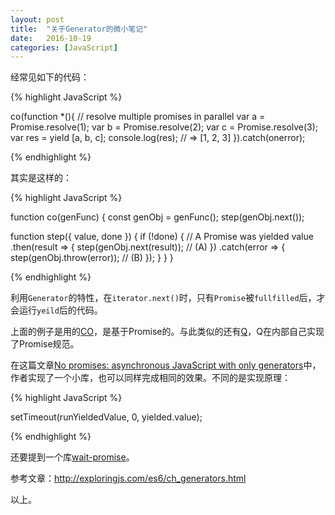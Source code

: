 ```yaml
---
layout: post
title:  "关于Generator的微小笔记"
date:   2016-10-19
categories: [JavaScript]
---
```


经常见如下的代码：

{% highlight JavaScript %}

co(function *(){
  // resolve multiple promises in parallel
  var a = Promise.resolve(1);
  var b = Promise.resolve(2);
  var c = Promise.resolve(3);
  var res = yield [a, b, c];
  console.log(res);
  // => [1, 2, 3]
}).catch(onerror);

{% endhighlight %}

其实是这样的：

{% highlight JavaScript %}

function co(genFunc) {
  const genObj = genFunc();
  step(genObj.next());

  function step({ value, done }) {
    if (!done) {
      // A Promise was yielded
      value
        .then(result => {
          step(genObj.next(result)); // (A)
        })
        .catch(error => {
          step(genObj.throw(error)); // (B)
        });
    }
  }
}

{% endhighlight %}

利用`Generator`的特性，在`iterator.next()`时，只有`Promise`被`fullfilled`后，才会运行`yeild`后的代码。

上面的例子是用的[CO](https://github.com/tj/co)，是基于Promise的。与此类似的还有[Q](https://github.com/kriskowal/q)，Q在内部自己实现了Promise规范。

在这篇文章[No promises: asynchronous JavaScript with only generators](http://www.2ality.com/2015/03/no-promises.html)中，作者实现了一个小库，也可以同样完成相同的效果。不同的是实现原理：

{% highlight JavaScript %}

setTimeout(runYieldedValue, 0, yielded.value);

{% endhighlight %}

还要提到一个库[wait-promise](https://github.com/akira-cn/wait-promise)。

参考文章：http://exploringjs.com/es6/ch_generators.html

以上。
